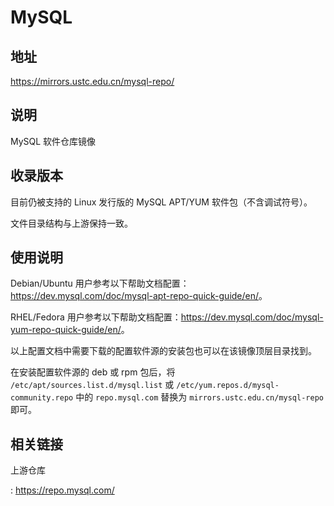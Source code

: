 # MySQL

## 地址

<https://mirrors.ustc.edu.cn/mysql-repo/>

## 说明

MySQL 软件仓库镜像

## 收录版本

目前仍被支持的 Linux 发行版的 MySQL APT/YUM 软件包（不含调试符号）。

文件目录结构与上游保持一致。

## 使用说明

Debian/Ubuntu
用户参考以下帮助文档配置：<https://dev.mysql.com/doc/mysql-apt-repo-quick-guide/en/>。

RHEL/Fedora
用户参考以下帮助文档配置：<https://dev.mysql.com/doc/mysql-yum-repo-quick-guide/en/>。

以上配置文档中需要下载的配置软件源的安装包也可以在该镜像顶层目录找到。

在安装配置软件源的 deb 或 rpm 包后，将
`/etc/apt/sources.list.d/mysql.list` 或
`/etc/yum.repos.d/mysql-community.repo` 中的 `repo.mysql.com` 替换为
`mirrors.ustc.edu.cn/mysql-repo` 即可。

## 相关链接

上游仓库

:   <https://repo.mysql.com/>
